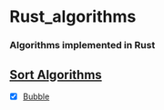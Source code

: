 # Rust_algorithms

### Algorithms implemented in Rust

## [Sort Algorithms](./src/sorting)

- [x] [Bubble](./src/sorting/bubble_sort.rs)
